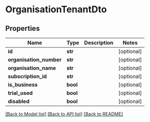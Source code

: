 # OrganisationTenantDto


## Properties
Name | Type | Description | Notes
------------ | ------------- | ------------- | -------------
**id** | **str** |  | [optional] 
**organisation_number** | **str** |  | [optional] 
**organisation_name** | **str** |  | [optional] 
**subscription_id** | **str** |  | [optional] 
**is_business** | **bool** |  | [optional] 
**trial_used** | **bool** |  | [optional] 
**disabled** | **bool** |  | [optional] 

[[Back to Model list]](../README.md#documentation-for-models) [[Back to API list]](../README.md#documentation-for-api-endpoints) [[Back to README]](../README.md)


